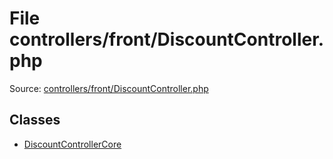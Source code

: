 File controllers/front/DiscountController.php
=========

Source: [controllers/front/DiscountController.php](https://github.com/PrestaShop/PrestaShop/blob/1.5.6.2/controllers/front/DiscountController.php)


Classes
-------

* [DiscountControllerCore](class.DiscountControllerCore.md)

